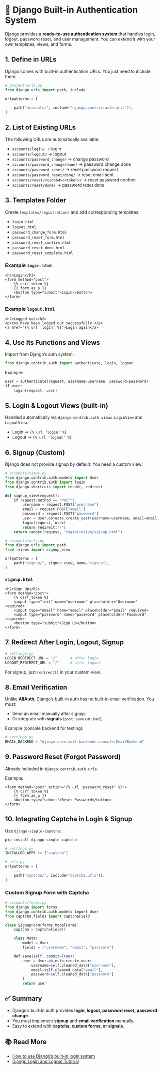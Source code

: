 # 🔐 Django Built-in Authentication System

Django provides a **ready-to-use authentication system** that handles login, logout, password reset, and user management. You can extend it with your own templates, views, and forms.


## 1. Define in URLs

Django comes with built-in authentication URLs. You just need to include them:

```python
# project/urls.py
from django.urls import path, include

urlpatterns = [
    ...
    path("accounts/", include("django.contrib.auth.urls")),
]
```


## 2. List of Existing URLs

The following URLs are automatically available:

* `accounts/login/` → login
* `accounts/logout/` → logout
* `accounts/password_change/` → change password
* `accounts/password_change/done/` → password change done
* `accounts/password_reset/` → reset password request
* `accounts/password_reset/done/` → reset email sent
* `accounts/reset/<uidb64>/<token>/` → reset password confirm
* `accounts/reset/done/` → password reset done


## 3. Templates Folder

Create `templates/registration/` and add corresponding templates:

* `login.html`
* `logout.html`
* `password_change_form.html`
* `password_reset_form.html`
* `password_reset_confirm.html`
* `password_reset_done.html`
* `password_reset_complete.html`

### Example `login.html`

```html+django
<h2>Login</h2>
<form method="post">
    {% csrf_token %}
    {{ form.as_p }}
    <button type="submit">Login</button>
</form>
```

### Example `logout.html`

```html+django
<h2>Logged out</h2>
<p>You have been logged out successfully.</p>
<a href="{% url 'login' %}">Login again</a>
```


## 4. Use Its Functions and Views

Import from Django’s auth system:

```python
from django.contrib.auth import authenticate, login, logout
```

Example:

```python
user = authenticate(request, username=username, password=password)
if user:
    login(request, user)
```


## 5. Login & Logout Views (built-in)

Handled automatically via `django.contrib.auth.views.LoginView` and `LogoutView`.

* Login → `{% url 'login' %}`
* Logout → `{% url 'logout' %}`


## 6. Signup (Custom)

Django does not provide signup by default. You need a custom view:

```python
# accounts/views.py
from django.contrib.auth.models import User
from django.contrib.auth import login
from django.shortcuts import render, redirect

def signup_view(request):
    if request.method == "POST":
        username = request.POST["username"]
        email = request.POST["email"]
        password = request.POST["password"]
        user = User.objects.create_user(username=username, email=email, password=password)
        login(request, user)
        return redirect("/")
    return render(request, "registration/signup.html")
```

```python
# accounts/urls.py
from django.urls import path
from .views import signup_view

urlpatterns = [
    path("signup/", signup_view, name="signup"),
]
```

### `signup.html`

```html+django
<h2>Sign Up</h2>
<form method="post">
    {% csrf_token %}
    <input type="text" name="username" placeholder="Username" required>
    <input type="email" name="email" placeholder="Email" required>
    <input type="password" name="password" placeholder="Password" required>
    <button type="submit">Sign Up</button>
</form>
```


## 7. Redirect After Login, Logout, Signup

```python
# settings.py
LOGIN_REDIRECT_URL = "/"      # after login
LOGOUT_REDIRECT_URL = "/"     # after logout
```

For signup, just `redirect()` in your custom view.


## 8. Email Verification

Unlike **AllAuth**, Django’s built-in auth has no built-in email verification. You must:

* Send an email manually after signup.
* Or integrate with **signals** (`post_save` on `User`).

Example (console backend for testing):

```python
# settings.py
EMAIL_BACKEND = "django.core.mail.backends.console.EmailBackend"
```


## 9. Password Reset (Forgot Password)

Already included in `django.contrib.auth.urls`.

Example:

```html+django
<form method="post" action="{% url 'password_reset' %}">
    {% csrf_token %}
    {{ form.as_p }}
    <button type="submit">Reset Password</button>
</form>
```


## 10. Integrating Captcha in Login & Signup

Use `django-simple-captcha`:

```bash
pip install django-simple-captcha
```

```python
# settings.py
INSTALLED_APPS += ["captcha"]
```

```python
# urls.py
urlpatterns = [
    ...
    path("captcha/", include("captcha.urls")),
]
```

### Custom Signup Form with Captcha

```python
# accounts/forms.py
from django import forms
from django.contrib.auth.models import User
from captcha.fields import CaptchaField

class SignupForm(forms.ModelForm):
    captcha = CaptchaField()

    class Meta:
        model = User
        fields = ["username", "email", "password"]

    def save(self, commit=True):
        user = User.objects.create_user(
            username=self.cleaned_data["username"],
            email=self.cleaned_data["email"],
            password=self.cleaned_data["password"]
        )
        return user
```


## ✅ Summary

* Django’s built-in auth provides **login, logout, password reset, password change**.
* You must implement **signup** and **email verification** manually.
* Easy to extend with **captcha, custom forms, or signals**.


## 📚 Read More

* [How to use Django’s built-in login system](https://simpleisbetterthancomplex.com/tutorial/2016/06/27/how-to-use-djangos-built-in-login-system.html)
* [Django Login and Logout Tutorial](https://learndjango.com/tutorials/django-login-and-logout-tutorial)
